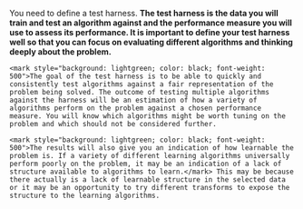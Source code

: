 You need to define a test harness. **The test harness is the data you will train and test an algorithm against and the performance measure you will use to assess its performance. It is important to define your test harness well so that you can focus on evaluating different algorithms and thinking deeply about the problem.**

```ad-hint
<mark style="background: lightgreen; color: black; font-weight: 500">The goal of the test harness is to be able to quickly and consistently test algorithms against a fair representation of the problem being solved. The outcome of testing multiple algorithms against the harness will be an estimation of how a variety of algorithms perform on the problem against a chosen performance measure. You will know which algorithms might be worth tuning on the problem and which should not be considered further.
```

```ad-check
<mark style="background: lightgreen; color: black; font-weight: 500">The results will also give you an indication of how learnable the problem is. If a variety of different learning algorithms universally perform poorly on the problem, it may be an indication of a lack of structure available to algorithms to learn.</mark> This may be because there actually is a lack of learnable structure in the selected data or it may be an opportunity to try different transforms to expose the structure to the learning algorithms.
```